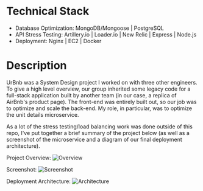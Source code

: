 # Technical Stack
- Database Optimization: MongoDB/Mongoose | PostgreSQL
- API Stress Testing: Artillery.io | Loader.io | New Relic | Express | Node.js
- Deployment: Nginx | EC2 | Docker

# Description
UrBnb was a System Design project I worked on with three other engineers. To give a high level overview, our group inherited some legacy code for a full-stack application built by another team (in our case, a replica of AirBnb's product page). The front-end was entirely built out, so our job was to optimize and scale the back-end. My role, in particular, was to optimize the unit details microservice.

As a lot of the stress testing/load balancing work was done outside of this repo, I've put together a brief summary of the project below (as well as a screenshot of the microservice and a diagram of our final deployment architecture).

Project Overview:
![Overview](https://s3-us-west-1.amazonaws.com/gitbuckets/hrla26-sdc-urbnb/urBnb+SDC+Overview.png)

Screenshot:
![Screenshot](https://s3-us-west-1.amazonaws.com/gitbuckets/hrla26-sdc-urbnb/urBnb.png)

Deployment Architecture:
![Architecture](https://s3-us-west-1.amazonaws.com/gitbuckets/hrla26-sdc-urbnb/urBnb+Deployment+Architecture.png)
